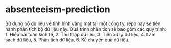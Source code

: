 # absenteeism-prediction
Sử dụng bộ dữ liệu về tình hình vắng mặt tại một công ty, repo này sẽ tiến hành phân tích bộ dữ liệu này. Quá trình phân tích sẽ bao gồm các quy trình: 1. Hiểu bài toán kinh tế, 2. Thu thập dữ liệu, 3. Tiền xử lý dữ liệu, 4. Làm sạch dữ liệu, 5. Phân tích dữ liệu, 6. Kể chuyện qua dữ liệu.

